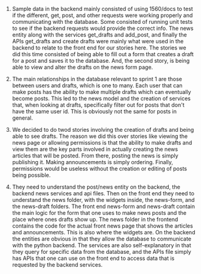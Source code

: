 1. Sample data in the backend mainly consisted of using 1560/docs to test if the different, get, post, and other requests were working properly and communicating with the database. Some consisted of running unit tests to see if the backend requests would provide the correct info. The news entity along with the services get_drafts and add_post, and finally the APIs get_drafts and create drafts were mainly what were used in the backend to relate to the front end for our stories here. The stories we did this time consisted of being able to fill out a form that creates a draft for a post and saves it to the database. And, the second story, is being able to view and alter the drafts on the news form page. 

2. The main relationships in the database relevant to sprint 1 are those between users and drafts, which is one to many. Each user that can make posts has the ability to make multiple drafts which can eventually become posts. This led to the news model and the creation of services that, when looking at drafts, specifically filter out for posts that don't have the same user id. This is obviously not the same for posts in general. 

3. We decided to do twod stories involving the creation of drafts and being able to see drafts. The reason we did this over stories like viewing the news page or allowing permissions is that the ability to make drafts and view them are the key parts involved in actually creating the news articles that will be posted. From there, posting the news is simply publishing it. Making announcements is simply ordering. Finally, permissions would be useless without the creation or editing of posts being possible. 

4. They need to understand the post/news entity on the backend, the backend news services and api files. Then on the front end they need to understand the news folder, with the widgets inside, the news-form, and the news-draft folders. The front end news-form and news-draft contain the main logic for the form that one uses to make news posts and the place where ones drafts show up. The news folder in the frontend contains the code for the actual front news page that shows the articles and announcements. This is also where the widgets are. On the backend the entities are obvious in that they allow the database to communicate with the python backend. The services are also self-explanatory in that they query for specific data from the database, and the APIs file simply has APIs that one can use on the front end to access data that is requested by the backend services. 
